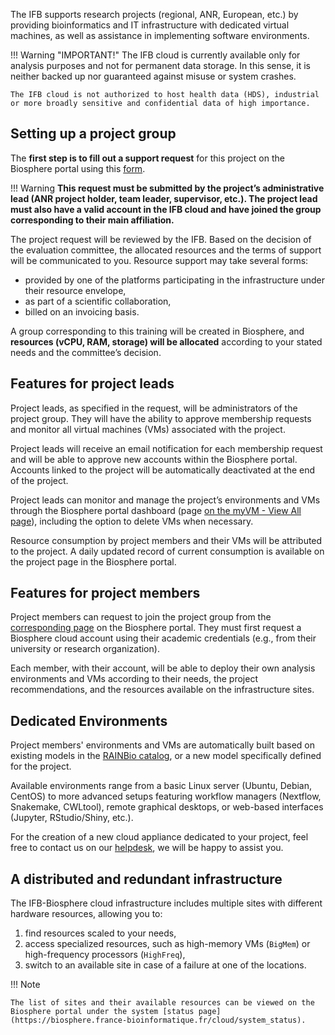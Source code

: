 The IFB supports research projects (regional, ANR, European, etc.) by providing bioinformatics and IT infrastructure with dedicated virtual machines, as well as assistance in implementing software environments.

!!! Warning "IMPORTANT!"
    The IFB cloud is currently available only for analysis purposes and not for permanent data storage. In this sense, it is neither backed up nor guaranteed against misuse or system crashes.

    The IFB cloud is not authorized to host health data (HDS), industrial or more broadly sensitive and confidential data of high importance.

## Setting up a project group

The **first step is to fill out a support request** for this project on the Biosphere portal using this 
[form](https://biosphere.france-bioinformatique.fr/cloudweb_account/groups/create?type_of_group=3).

!!! Warning
    **This request must be submitted by the project’s administrative lead (ANR project holder, team leader, supervisor, etc.). The project lead must also have a valid account in the IFB cloud and have joined the group corresponding to their main affiliation.**

The project request will be reviewed by the IFB. Based on the decision of the evaluation committee, the allocated resources and the terms of support will be communicated to you. Resource support may take several forms:
- provided by one of the platforms participating in the infrastructure under their resource envelope,
- as part of a scientific collaboration,
- billed on an invoicing basis.

A group corresponding to this training will be created in Biosphere, and **resources (vCPU, RAM, storage) will be allocated** according to your stated needs and the committee’s decision.

## Features for project leads

Project leads, as specified in the request, will be administrators of the project group. They will have the ability to approve membership requests and monitor all virtual machines (VMs) associated with the project.

Project leads will receive an email notification for each membership request and will be able to approve new accounts within the Biosphere portal. Accounts linked to the project will be automatically deactivated at the end of the project.

Project leads can monitor and manage the project’s environments and VMs through the Biosphere portal dashboard (page [on the myVM - View All page](https://biosphere.france-bioinformatique.fr/monitor)), including the option to delete VMs when necessary.

Resource consumption by project members and their VMs will be attributed to the project. A daily updated record of current consumption is available on the project page in the Biosphere portal.

## Features for project members

Project members can request to join the project group from the [corresponding page](https://biosphere.france-bioinformatique.fr/cloudweb_account/groups) on the  Biosphere portal. They must first request a Biosphere cloud account using their academic credentials (e.g., from their university or research organization).

Each member, with their account, will be able to deploy their own analysis environments and VMs according to their needs, the project recommendations, and the resources available on the infrastructure sites.

## Dedicated Environments

Project members' environments and VMs are automatically built based on existing models in the [RAINBio catalog](https://biosphere.france-bioinformatique.fr/catalogue), or a new model specifically defined for the project.

Available environments range from a basic Linux server (Ubuntu, Debian, CentOS) to more advanced setups featuring workflow managers (Nextflow, Snakemake, CWLtool), remote graphical desktops, or web-based interfaces (Jupyter, RStudio/Shiny, etc.).

For the creation of a new cloud appliance dedicated to your project, feel free to contact us on our [helpdesk](https://biosphere-support.genouest.org), we will be happy to assist you.

## A distributed and redundant infrastructure

The IFB-Biosphere cloud infrastructure includes multiple sites with different hardware resources, allowing you to: 

 1. find resources scaled to your needs,
 2. access specialized resources, such as high-memory VMs (`BigMem`) or high-frequency processors (`HighFreq`),
 3. switch to an available site in case of a failure at one of the locations.

!!! Note

    The list of sites and their available resources can be viewed on the Biosphere portal under the system [status page](https://biosphere.france-bioinformatique.fr/cloud/system_status).
